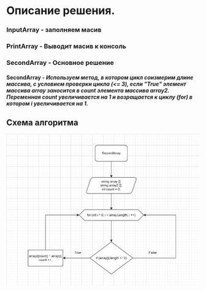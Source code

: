 # **Описание решения.**

### InputArray - заполняем масив

### PrintArray - Выводит масив к консоль

### SecondArray - Основное решение

#### **SecondArray** - _Используем метод, в котором цикл соизмерим длине массива, с условием проверки цикла (<= 3), если "True" элемент массива array заносится в count элемента массива array2. Переменная сount увеличивается на 1 и возращается к циклу (for) в котором i увеличивается на 1._

## Схема алгоритма

![Блок-схема!](Blocshema.jpg)

